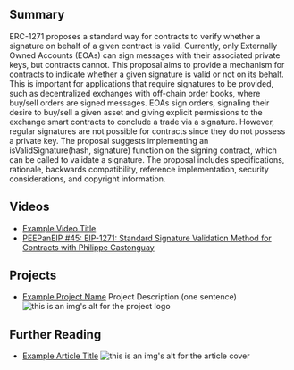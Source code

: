 ## Summary

ERC-1271 proposes a standard way for contracts to verify whether a signature on behalf of a given contract is valid. Currently, only Externally Owned Accounts (EOAs) can sign messages with their associated private keys, but contracts cannot. This proposal aims to provide a mechanism for contracts to indicate whether a given signature is valid or not on its behalf. This is important for applications that require signatures to be provided, such as decentralized exchanges with off-chain order books, where buy/sell orders are signed messages. EOAs sign orders, signaling their desire to buy/sell a given asset and giving explicit permissions to the exchange smart contracts to conclude a trade via a signature. However, regular signatures are not possible for contracts since they do not possess a private key. The proposal suggests implementing an isValidSignature(hash, signature) function on the signing contract, which can be called to validate a signature. The proposal includes specifications, rationale, backwards compatibility, reference implementation, security considerations, and copyright information.

## Videos

- [Example Video Title](https://www.youtube.com/watch?v=TDGq4aeevgY)
- [PEEPanEIP #45: EIP-1271: Standard Signature Validation Method for Contracts with Philippe Castonguay](https://www.youtube.com/watch?v=sc1x_du6UXk&list=PL4cwHXAawZxqu0PKKyMzG_3BJV_xZTi1F&index=69)

## Projects

- [Example Project Name](https://xxxx.xxx/xxxxx) Project Description (one sentence) ![this is an img's alt for the project logo](https://xxxx.xxx/project-logo.xxx)

## Further Reading

- [Example Article Title](https://xxxx.xxx/xxxxx) ![this is an img's alt for the article cover](https://xxxx.xxx/article-cover.xxx)
